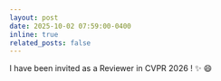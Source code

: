 ```yaml
---
layout: post
date: 2025-10-02 07:59:00-0400
inline: true
related_posts: false
---
```


I have been invited as a Reviewer in CVPR 2026 ! :sparkles: :smile:
